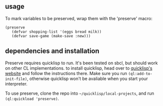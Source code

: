 ## usage

To mark variables to be preserved, wrap them with the 'preserve' macro:

```
(preserve
   (defvar shopping-list '(eggs bread milk))
   (defvar save-game (make-save :new)))
```

## dependencies and installation

Preserve requires quicklisp to run. It's been tested on sbcl, but should work on other CL implementations.
to install quicklisp, head over to [quicklisp's website](https://www.quicklisp.org/beta/) and follow the instructions there.
Make sure you run `(ql:add-to-init-file)`, otherwise quicklisp won't be avaliable when you start your interpreter.

To use preserve, clone the repo into `~/quicklisp/local-projects`, and run `(ql:quickload 'preserve)`.

